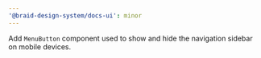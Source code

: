 ```yaml
---
'@braid-design-system/docs-ui': minor
---
```


Add `MenuButton` component used to show and hide the navigation sidebar on mobile devices.
